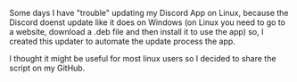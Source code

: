 Some days I have "trouble" updating my Discord App on Linux, because the Discord doenst update like it does on Windows (on Linux you need to go to a website, download a .deb file
and then install it to use the app) so, I created this updater to automate the update process the app.

I thought it might be useful for most linux users so I decided to share the script on my GitHub.
